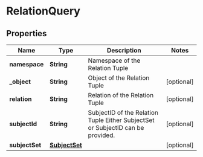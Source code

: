 

# RelationQuery


## Properties

Name | Type | Description | Notes
------------ | ------------- | ------------- | -------------
**namespace** | **String** | Namespace of the Relation Tuple | 
**_object** | **String** | Object of the Relation Tuple |  [optional]
**relation** | **String** | Relation of the Relation Tuple |  [optional]
**subjectId** | **String** | SubjectID of the Relation Tuple  Either SubjectSet or SubjectID can be provided. |  [optional]
**subjectSet** | [**SubjectSet**](SubjectSet.md) |  |  [optional]



